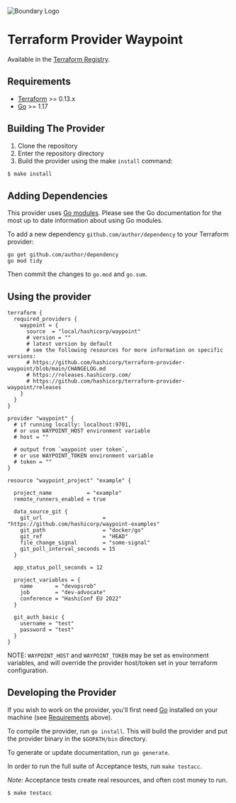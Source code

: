 ![Boundary Logo](Waypoint_PrimaryLogo_Color_RGB.png)

# Terraform Provider Waypoint

Available in the [Terraform Registry](https://registry.terraform.io/providers/hashicorp/waypoint/latest).

## Requirements

-	[Terraform](https://www.terraform.io/downloads.html) >= 0.13.x
-	[Go](https://golang.org/doc/install) >= 1.17

## Building The Provider

1. Clone the repository
1. Enter the repository directory
1. Build the provider using the make `install` command: 
```sh
$ make install
```

## Adding Dependencies

This provider uses [Go modules](https://github.com/golang/go/wiki/Modules).
Please see the Go documentation for the most up to date information about using Go modules.

To add a new dependency `github.com/author/dependency` to your Terraform provider:

```
go get github.com/author/dependency
go mod tidy
```

Then commit the changes to `go.mod` and `go.sum`.

## Using the provider

```hcl
terraform {
  required_providers {
    waypoint = {
      source  = "local/hashicorp/waypoint"
      # version = ""
      # latest version by default
      # see the following resources for more information on specific versions:
      # https://github.com/hashicorp/terraform-provider-waypoint/blob/main/CHANGELOG.md
      # https://releases.hashicorp.com/
      # https://github.com/hashicorp/terraform-provider-waypoint/releases
    }
  }
}

provider "waypoint" {
  # if running locally: localhost:9701, 
  # or use WAYPOINT_HOST environment variable 
  # host = ""
  
  # output from `waypoint user token`, 
  # or use WAYPOINT_TOKEN environment variable 
  # token = ""
}

resource "waypoint_project" "example" {

  project_name           = "example"
  remote_runners_enabled = true

  data_source_git {
    git_url                   = "https://github.com/hashicorp/waypoint-examples"
    git_path                  = "docker/go"
    git_ref                   = "HEAD"
    file_change_signal        = "some-signal"
    git_poll_interval_seconds = 15
  }

  app_status_poll_seconds = 12

  project_variables = {
    name       = "devopsrob"
    job        = "dev-advocate"
    conference = "HashiConf EU 2022"
  }

  git_auth_basic {
    username = "test"
    password = "test"
  }
}
```
NOTE: `WAYPOINT_HOST` and `WAYPOINT_TOKEN` may be set as environment variables, and will override the provider host/token set in your terraform configuration.


## Developing the Provider

If you wish to work on the provider, you'll first need [Go](http://www.golang.org) installed on your machine (see [Requirements](#requirements) above).

To compile the provider, run `go install`. This will build the provider and put the provider binary in the `$GOPATH/bin` directory.

To generate or update documentation, run `go generate`.

In order to run the full suite of Acceptance tests, run `make testacc`.

*Note:* Acceptance tests create real resources, and often cost money to run.

```sh
$ make testacc
```
